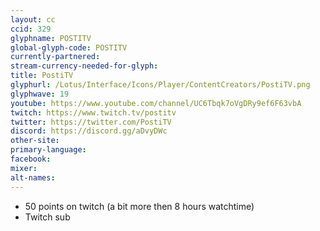 ```yaml
---
layout: cc
ccid: 329
glyphname: POSTITV
global-glyph-code: POSTITV
currently-partnered:
stream-currency-needed-for-glyph:
title: PostiTV
glyphurl: /Lotus/Interface/Icons/Player/ContentCreators/PostiTV.png
glyphwave: 19
youtube: https://www.youtube.com/channel/UC6Tbqk7oVgDRy9ef6F63vbA
twitch: https://www.twitch.tv/postitv
twitter: https://twitter.com/PostiTV
discord: https://discord.gg/aDvyDWc
other-site:
primary-language:
facebook:
mixer:
alt-names:
---
```

* 50 points on twitch (a bit more then 8 hours watchtime)
* Twitch sub
